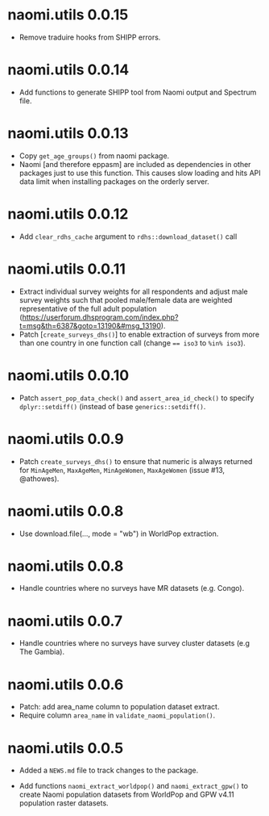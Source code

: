 # naomi.utils 0.0.15
* Remove traduire hooks from SHIPP errors.

# naomi.utils 0.0.14
* Add functions to generate SHIPP tool from Naomi output and Spectrum file.

# naomi.utils 0.0.13

* Copy `get_age_groups()` from naomi package. 
* Naomi [and therefore eppasm] are included as dependencies in other packages just to use this function. This causes slow loading and hits API data limit when installing packages on the orderly server.

# naomi.utils 0.0.12

* Add `clear_rdhs_cache` argument to `rdhs::download_dataset()` call

# naomi.utils 0.0.11

* Extract individual survey weights for all respondents and adjust male survey weights
  such that pooled male/female data are weighted representative of the full adult 
  population (https://userforum.dhsprogram.com/index.php?t=msg&th=6387&goto=13190&#msg_13190).
* Patch [`create_surveys_dhs()`] to enable extraction of surveys from more than one country in
  one function call (change `== iso3` to `%in% iso3`).


# naomi.utils 0.0.10

* Patch `assert_pop_data_check()` and `assert_area_id_check()` to specify `dplyr::setdiff()` (instead of base `generics::setdiff()`.

# naomi.utils 0.0.9

* Patch `create_surveys_dhs()` to ensure that numeric is always returned for `MinAgeMen`, `MaxAgeMen`, `MinAgeWomen`, `MaxAgeWomen` (issue #13, @athowes).

# naomi.utils 0.0.8

* Use download.file(..., mode = "wb") in WorldPop extraction.

# naomi.utils 0.0.8

* Handle countries where no surveys have MR datasets (e.g. Congo).

# naomi.utils 0.0.7

* Handle countries where no surveys have survey cluster datasets (e.g The Gambia).

# naomi.utils 0.0.6

* Patch: add area_name column to population dataset extract.
* Require column `area_name` in `validate_naomi_population()`.


# naomi.utils 0.0.5

* Added a `NEWS.md` file to track changes to the package.

* Add functions `naomi_extract_worldpop()` and `naomi_extract_gpw()`
  to create Naomi population datasets from WorldPop and GPW v4.11 
  population raster datasets.
